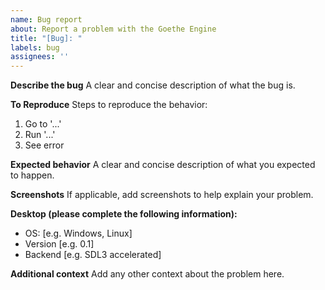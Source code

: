 ```yaml
---
name: Bug report
about: Report a problem with the Goethe Engine
title: "[Bug]: "
labels: bug
assignees: ''
---
```


**Describe the bug**
A clear and concise description of what the bug is.

**To Reproduce**
Steps to reproduce the behavior:
1. Go to '...'
2. Run '...'
3. See error

**Expected behavior**
A clear and concise description of what you expected to happen.

**Screenshots**
If applicable, add screenshots to help explain your problem.

**Desktop (please complete the following information):**
- OS: [e.g. Windows, Linux]
- Version [e.g. 0.1]
- Backend [e.g. SDL3 accelerated]

**Additional context**
Add any other context about the problem here.
